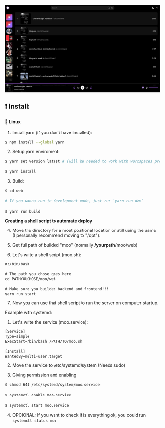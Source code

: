 <img src="./assets/showcase.png" />

## ❗️ Install:

#### 🐧 Linux
1. Install yarn (if you don't have installed):
```bash
$ npm install --global yarn
```

2. Setup yarn enviroment:
```bash
$ yarn set version latest # (will be needed to work with workspaces properly)

$ yarn install
```

3. Build:
```bash
$ cd web

# If you wanna run in development mode, just run `yarn run dev`

$ yarn run build
```

**Creating a shell script to automate deploy**

4. Move the directory for a most positional location or still using the same (I personally recommend moving to "/opt").

5. Get full path of builded "moo" (normally **/yourpath**/moo/web)

6. Let's write a shell script (moo.sh):
```
#!/bin/bash

# The path you chose goes here
cd PATHYOUCHOSE/moo/web

# Make sure you builded backend and frontend!!!
yarn run start
```

7. Now you can use that shell script to run the server on computer startup.

Example with systemd:

1. Let's write the service (moo.service):
```
[Service]
Type=simple
ExecStart=/bin/bash /PATH/TO/moo.sh

[Install]
WantedBy=multi-user.target
```

2. Move the service to /etc/systemd/system (Needs sudo)

3. Giving permission and enabling
```sh
$ chmod 644 /etc/systemd/system/moo.service

$ systemctl enable moo.service

$ systemctl start moo.service
```

4. OPCIONAL: If you want to check if is everything ok, you could run `systemctl status moo`
